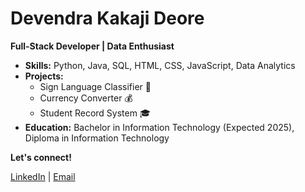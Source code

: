 # Devendra Kakaji Deore 

**Full-Stack Developer | Data Enthusiast** 

* **Skills:** Python, Java, SQL, HTML, CSS, JavaScript, Data Analytics 
* **Projects:** 
    * Sign Language Classifier 🤖 
    * Currency Converter 💰 
    * Student Record System 🎓
* **Education:** Bachelor in Information Technology (Expected 2025), Diploma in Information Technology

**Let's connect!** 

[LinkedIn](https://www.linkedin.com/in/devendra-deore-493a941aa/) | [Email](1002deoredk@gmail.com)
